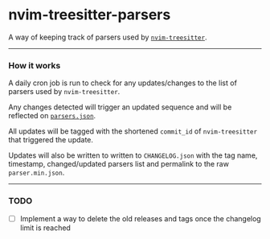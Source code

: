 # nvim-treesitter-parsers

A way of keeping track of parsers used by [`nvim-treesitter`](https://github.com/nvim-treesitter/nvim-treesitter).

---

### How it works

A daily cron job is run to check for any updates/changes to the list of parsers used by `nvim-treesitter`.

Any changes detected will trigger an updated sequence and will be reflected on [`parsers.json`](./parsers.json).

All updates will be tagged with the shortened `commit_id` of `nvim-treesitter` that triggered the update.

Updates will also be written to written to `CHANGELOG.json` with the tag name, timestamp, changed/updated parsers list and permalink to the raw `parser.min.json`.

---

### TODO

- [ ] Implement a way to delete the old releases and tags once the changelog limit is reached
